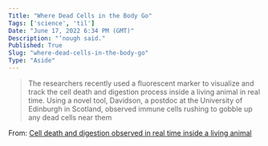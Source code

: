 ```yaml
---
Title: "Where Dead Cells in the Body Go"
Tags: ['science', 'til']
Date: "June 17, 2022 6:34 PM (GMT)"
Description: "‘nough said."
Published: True
Slug: "where-dead-cells-in-the-body-go"
Type: "Aside"
---
```


> The researchers recently used a fluorescent marker to visualize and track the cell death and digestion process inside a living animal in real time. Using a novel tool, Davidson, a postdoc at the University of Edinburgh in Scotland, observed immune cells rushing to gobble up any dead cells near them

From: [Cell death and digestion observed in real time inside a living animal](https://www.pnas.org/post/journal-club/cell-death-and-digestion-observed-real-time-inside-living-animal)